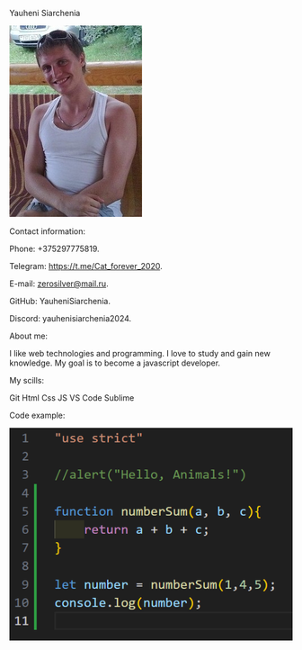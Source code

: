 Yauheni Siarchenia

![My photo](./img/my_photo.jpg)

Contact information:

Phone: +375297775819.

Telegram: https://t.me/Cat_forever_2020.

E-mail: zerosilver@mail.ru.

GitHub: YauheniSiarchenia.

Discord: yauhenisiarchenia2024.

About me:

I like web technologies and programming. I love to study and gain new knowledge. My goal is to become a javascript developer.

My scills:

Git
Html
Css
JS
VS Code
Sublime

Code example:

![My code](./img/my_code.png)
